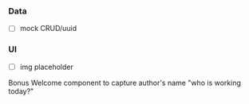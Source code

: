 ### Data
- [ ] mock CRUD/uuid

### UI
- [ ] img placeholder

Bonus
Welcome component to capture author's name "who is working today?"